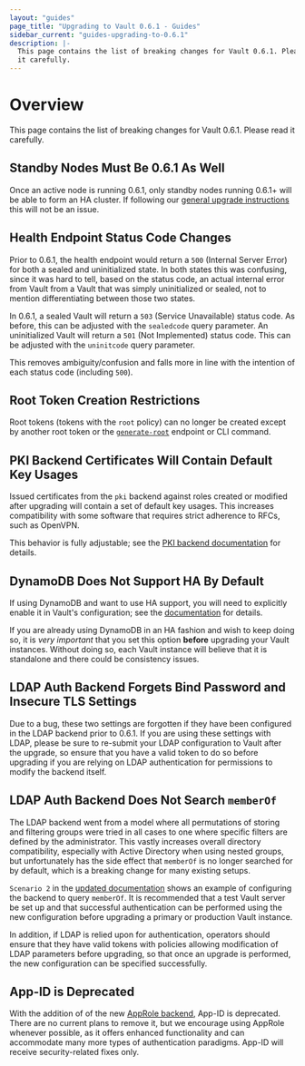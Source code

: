```yaml
---
layout: "guides"
page_title: "Upgrading to Vault 0.6.1 - Guides"
sidebar_current: "guides-upgrading-to-0.6.1"
description: |-
  This page contains the list of breaking changes for Vault 0.6.1. Please read
  it carefully.
---
```


# Overview

This page contains the list of breaking changes for Vault 0.6.1. Please read it
carefully.

## Standby Nodes Must Be 0.6.1 As Well

Once an active node is running 0.6.1, only standby nodes running 0.6.1+ will be
able to form an HA cluster. If following our [general upgrade
instructions](/guides/upgrading/index.html) this will
not be an issue.

## Health Endpoint Status Code Changes

Prior to 0.6.1, the health endpoint would return a `500` (Internal Server
Error) for both a sealed and uninitialized state. In both states this was
confusing, since it was hard to tell, based on the status code, an actual
internal error from Vault from a Vault that was simply uninitialized or sealed,
not to mention differentiating between those two states.

In 0.6.1, a sealed Vault will return a `503` (Service Unavailable) status code.
As before, this can be adjusted with the `sealedcode` query parameter. An
uninitialized Vault will return a `501` (Not Implemented) status code. This can
be adjusted with the `uninitcode` query parameter.

This removes ambiguity/confusion and falls more in line with the intention of
each status code (including `500`).

## Root Token Creation Restrictions

Root tokens (tokens with the `root` policy) can no longer be created except by
another root token or the
[`generate-root`](/api/system/generate-root.html)
endpoint or CLI command.

## PKI Backend Certificates Will Contain Default Key Usages

Issued certificates from the `pki` backend against roles created or modified
after upgrading will contain a set of default key usages. This increases
compatibility with some software that requires strict adherence to RFCs, such
as OpenVPN.

This behavior is fully adjustable; see the [PKI backend
documentation](/docs/secrets/pki/index.html) for
details.

## DynamoDB Does Not Support HA By Default

If using DynamoDB and want to use HA support, you will need to explicitly
enable it in Vault's configuration; see the
[documentation](/docs/configuration/index.html#ha_enabled)
for details.

If you are already using DynamoDB in an HA fashion and wish to keep doing so,
it is *very important* that you set this option **before** upgrading your Vault
instances. Without doing so, each Vault instance will believe that it is
standalone and there could be consistency issues.

## LDAP Auth Backend Forgets Bind Password and Insecure TLS Settings

Due to a bug, these two settings are forgotten if they have been configured in
the LDAP backend prior to 0.6.1. If you are using these settings with LDAP,
please be sure to re-submit your LDAP configuration to Vault after the upgrade,
so ensure that you have a valid token to do so before upgrading if you are
relying on LDAP authentication for permissions to modify the backend itself.

## LDAP Auth Backend Does Not Search `memberOf`

The LDAP backend went from a model where all permutations of storing and
filtering groups were tried in all cases to one where specific filters are
defined by the administrator. This vastly increases overall directory
compatibility, especially with Active Directory when using nested groups, but
unfortunately has the side effect that `memberOf` is no longer searched for by
default, which is a breaking change for many existing setups.

`Scenario 2` in the [updated
documentation](/docs/auth/ldap.html) shows an
example of configuring the backend to query `memberOf`. It is recommended that
a test Vault server be set up and that successful authentication can be
performed using the new configuration before upgrading a primary or production
Vault instance.

In addition, if LDAP is relied upon for authentication, operators should ensure
that they have valid tokens with policies allowing modification of LDAP
parameters before upgrading, so that once an upgrade is performed, the new
configuration can be specified successfully.

## App-ID is Deprecated

With the addition of of the new [AppRole
backend](/docs/auth/approle.html), App-ID is
deprecated. There are no current plans to remove it, but we encourage using
AppRole whenever possible, as it offers enhanced functionality and can
accommodate many more types of authentication paradigms. App-ID will receive
security-related fixes only.
